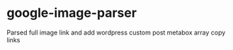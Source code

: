 # google-image-parser
Parsed full image link and add wordpress custom post metabox array copy links
